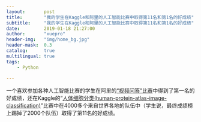 ```yaml
---
layout:       post
title:        "我的学生在Kaggle和阿里的人工智能比赛中取得第11名和第1名的好成绩"
subtitle:     "我的学生在Kaggle和阿里的人工智能比赛中取得第11名和第1名的好成绩"
date:         2019-01-18 21:27:00
author:       "xuepro"
header-img:   "img/home_bg.jpg"
header-mask:  0.3
catalog:      true
multilingual: true
tags:
    - Python
    
---   
```


一个喜欢参加各种人工智能比赛的学生在阿里的[“视频问答”比赛](https://tianchi.aliyun.com/markets/tianchi/zjlab2018/cn)中得到了第一名的好成绩，还在Kaggle的“[人体细胞分类(human-protein-atlas-image-classification)](https://www.kaggle.com/c/human-protein-atlas-image-classification)”比赛中在4000多个来自世界各地的队伍中（学生说，最终成绩榜上踢掉了2000个队伍）取得了第11名的好成绩。
